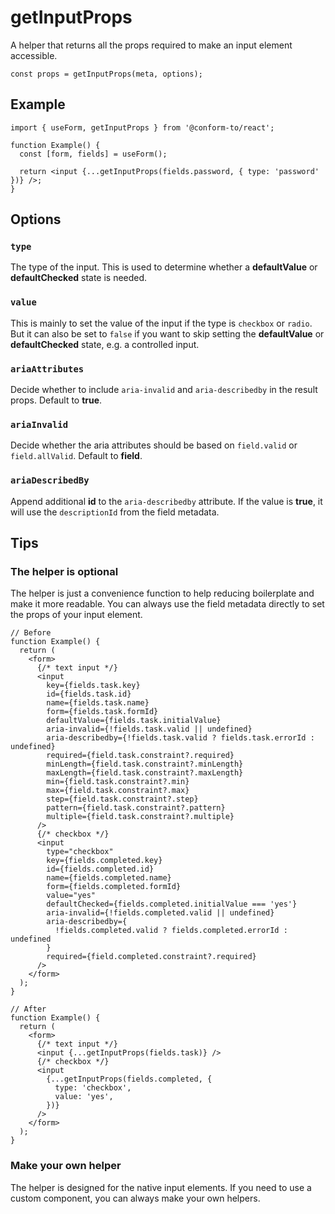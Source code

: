# getInputProps

A helper that returns all the props required to make an input element accessible.

```tsx
const props = getInputProps(meta, options);
```

## Example

```tsx
import { useForm, getInputProps } from '@conform-to/react';

function Example() {
  const [form, fields] = useForm();

  return <input {...getInputProps(fields.password, { type: 'password' })} />;
}
```

## Options

### `type`

The type of the input. This is used to determine whether a **defaultValue** or **defaultChecked** state is needed.

### `value`

This is mainly to set the value of the input if the type is `checkbox` or `radio`. But it can also be set to `false` if you want to skip setting the **defaultValue** or **defaultChecked** state, e.g. a controlled input.

### `ariaAttributes`

Decide whether to include `aria-invalid` and `aria-describedby` in the result props. Default to **true**.

### `ariaInvalid`

Decide whether the aria attributes should be based on `field.valid` or `field.allValid`. Default to **field**.

### `ariaDescribedBy`

Append additional **id** to the `aria-describedby` attribute. If the value is **true**, it will use the `descriptionId` from the field metadata.

## Tips

### The helper is optional

The helper is just a convenience function to help reducing boilerplate and make it more readable. You can always use the field metadata directly to set the props of your input element.

```tsx
// Before
function Example() {
  return (
    <form>
      {/* text input */}
      <input
        key={fields.task.key}
        id={fields.task.id}
        name={fields.task.name}
        form={fields.task.formId}
        defaultValue={fields.task.initialValue}
        aria-invalid={!fields.task.valid || undefined}
        aria-describedby={!fields.task.valid ? fields.task.errorId : undefined}
        required={field.task.constraint?.required}
        minLength={field.task.constraint?.minLength}
        maxLength={field.task.constraint?.maxLength}
        min={field.task.constraint?.min}
        max={field.task.constraint?.max}
        step={field.task.constraint?.step}
        pattern={field.task.constraint?.pattern}
        multiple={field.task.constraint?.multiple}
      />
      {/* checkbox */}
      <input
        type="checkbox"
        key={fields.completed.key}
        id={fields.completed.id}
        name={fields.completed.name}
        form={fields.completed.formId}
        value="yes"
        defaultChecked={fields.completed.initialValue === 'yes'}
        aria-invalid={!fields.completed.valid || undefined}
        aria-describedby={
          !fields.completed.valid ? fields.completed.errorId : undefined
        }
        required={field.completed.constraint?.required}
      />
    </form>
  );
}

// After
function Example() {
  return (
    <form>
      {/* text input */}
      <input {...getInputProps(fields.task)} />
      {/* checkbox */}
      <input
        {...getInputProps(fields.completed, {
          type: 'checkbox',
          value: 'yes',
        })}
      />
    </form>
  );
}
```

### Make your own helper

The helper is designed for the native input elements. If you need to use a custom component, you can always make your own helpers.
